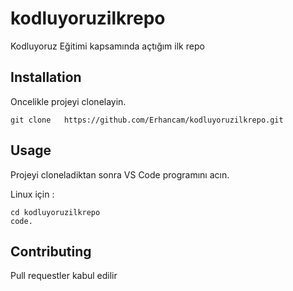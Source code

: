 # kodluyoruzilkrepo
Kodluyoruz Eğitimi kapsamında açtığım ilk repo

## Installation
Oncelikle projeyi clonelayin.
```
git clone   https://github.com/Erhancam/kodluyoruzilkrepo.git
```

## Usage
Projeyi cloneladiktan sonra VS Code programını acın.

Linux için :
```
cd kodluyoruzilkrepo
code.
```

## Contributing
Pull requestler kabul edilir